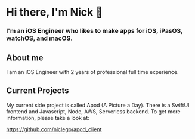 # Hi there, I'm Nick 👋

### I'm an iOS Engineer who likes to make apps for iOS, iPasOS, watchOS, and macOS.

## About me
I am an iOS Engineer with 2 years of professional full time experience.

## Current Projects
My current side project is called Apod (A Picture a Day). There is a SwiftUI frontend and Javascript, Node, AWS, Serverless backend. To get more information, please take a look at:

<a href="https://github.com/niclego/apod_client" target="_blank">https://github.com/niclego/apod_client</a>



<!--
**niclego/niclego** is a ✨ _special_ ✨ repository because its `README.md` (this file) appears on your GitHub profile.

Here are some ideas to get you started:

- 🔭 I’m currently working on ...
- 🌱 I’m currently learning ...
- 👯 I’m looking to collaborate on ...
- 🤔 I’m looking for help with ...
- 💬 Ask me about ...
- 📫 How to reach me: ...
- 😄 Pronouns: ...
- ⚡ Fun fact: ...
-->
